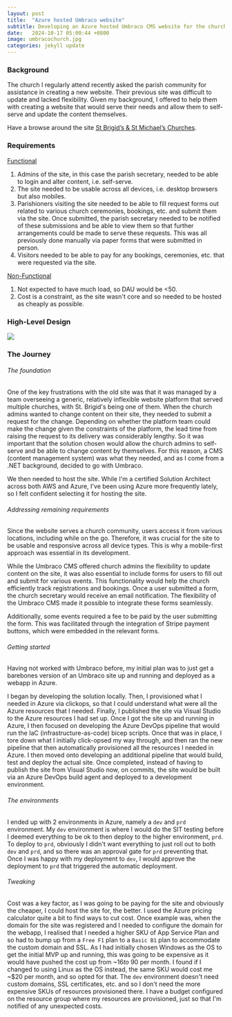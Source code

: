 ```yaml
---
layout: post
title:  "Azure hosted Umbraco website"
subtitle: Developing an Azure hosted Umbraco CMS website for the church I attend.
date:   2024-10-17 05:00:44 +0800
image: umbracochurch.jpg
categories: jekyll update
---
```

### Background
The church I regularly attend recently asked the parish community for assistance in creating a new website. Their previous site was difficult to update and lacked flexibility. Given my background, I offered to help them with creating a website that would serve their needs and allow them to self-serve and update the content themselves.

Have a browse around the site <a href="https://stbrigidsmidland.com.au/" target="_blank">St Brigid’s & St Michael’s Churches</a>.

### Requirements
<ins>Functional</ins>
1. Admins of the site, in this case the parish secretary, needed to be able to login and alter content, i.e. self-serve.
1. The site needed to be usable across all devices, i.e. desktop browsers but also mobiles.
1. Parishioners visiting the site needed to be able to fill request forms out related to various church ceremonies, bookings, etc. and submit them via the site. Once submitted, the parish secretary needed to be notified of these submissions and be able to view them so that further arrangements could be made to serve these requests. This was all previously done manually via paper forms that were submitted in person.
1. Visitors needed to be able to pay for any bookings, ceremonies, etc. that were requested via the site.

<ins>Non-Functional</ins>
1. Not expected to have much load, so DAU would be <50.
1. Cost is a constraint, as the site wasn't core and so needed to be hosted as cheaply as possible.

### High-Level Design
<div class="border rounded-2 p-2">
    <img class="img-fluid" src="../../../../../assets/images/umbraco_church_diagram.png" />
</div>

### The Journey
###### The foundation
One of the key frustrations with the old site was that it was managed by a team overseeing a generic, relatively inflexible website platform that served multiple churches, with St. Brigid's being one of them. When the church admins wanted to change content on their site, they needed to submit a request for the change. Depending on whether the platform team could make the change given the constraints of the platform, the lead time from raising the request to its delivery was considerably lengthy. So it was important that the solution chosen would allow the church admins to self-serve and be able to change content by themselves. For this reason, a CMS (content management system) was what they needed, and as I come from a .NET background, decided to go with Umbraco.

We then needed to host the site. While I'm a certified Solution Architect across both AWS and Azure, I've been using Azure more frequently lately, so I felt confident selecting it for hosting the site.

###### Addressing remaining requirements
Since the website serves a church community, users access it from various locations, including while on the go. Therefore, it was crucial for the site to be usable and responsive across all device types. This is why a mobile-first approach was essential in its development.

While the Umbraco CMS offered church admins the flexibility to update content on the site, it was also essential to include forms for users to fill out and submit for various events. This functionality would help the church efficiently track registrations and bookings. Once a user submitted a form, the church secretary would receive an email notification. The flexibility of the Umbraco CMS made it possible to integrate these forms seamlessly.

Additionally, some events required a fee to be paid by the user submitting the form. This was facilitated through the integration of Stripe payment buttons, which were embedded in the relevant forms.

###### Getting started
Having not worked with Umbraco before, my initial plan was to just get a barebones version of an Umbraco site up and running and deployed as a webapp in Azure. 

I began by developing the solution locally. Then, I provisioned what I needed in Azure via clickops, so that I could understand what were all the Azure resources that I needed. Finally, I published the site via Visual Studio to the Azure resources I had set up. Once I got the site up and running in Azure, I then focused on developing the Azure DevOps pipeline that would run the IaC (infrastructure-as-code) bicep scripts. Once that was in place, I tore down what I initially click-opsed my way through, and then ran the new pipeline that then automatically provisioned all the resources I needed in Azure. I then moved onto developing an additional pipeline that would build, test and deploy the actual site. Once completed, instead of having to publish the site from Visual Studio now, on commits, the site would be built via an Azure DevOps build agent and deployed to a development environment.

###### The environments
I ended up with 2 environments in Azure, namely a `dev` and `prd` environment. My `dev` environment is where I would do the SIT testing before I deemed everything to be ok to then deploy to the higher environment, `prd`. To deploy to `prd`, obviously I didn't want everything to just roll out to both `dev` and `prd`, and so there was an approval gate for `prd` preventing that. Once I was happy with my deployment to `dev`, I would approve the deployment to `prd` that triggered the automatic deployment.

###### Tweaking
Cost was a key factor, as I was going to be paying for the site and obviously the cheaper, I could host the site for, the better. I used the Azure pricing calculator quite a bit to find ways to cut cost. Once example was, when the domain for the site was registered and I needed to configure the domain for the webapp, I realised that I needed a higher SKU of App Service Plan and so had to bump up from a `Free F1` plan to a `Basic B1` plan to accommodate the custom domain and SSL. As I had initially chosen Windows as the OS to get the initial MVP up and running, this was going to be expensive as it would have pushed the cost up from ~$16 to ~$90 per month. I found if I changed to using Linux as the OS instead, the same SKU would cost me ~$20 per month, and so opted for that. The `dev` environment doesn't need custom domains, SSL certificates, etc. and so I don't need the more expensive SKUs of resources provisioned there. I have a budget configured on the resource group where my resources are provisioned, just so that I'm notified of any unexpected costs.
